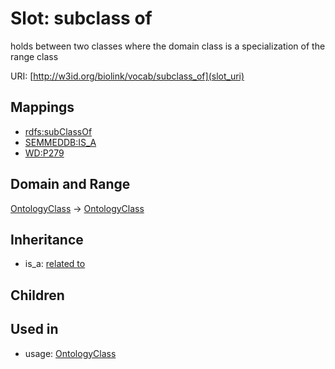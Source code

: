 # Slot: subclass of


holds between two classes where the domain class is a specialization of the range class

URI: [http://w3id.org/biolink/vocab/subclass_of](slot_uri)
## Mappings

 * [rdfs:subClassOf](http://purl.obolibrary.org/obo/rdfs_subClassOf)
 * [SEMMEDDB:IS_A](http://purl.obolibrary.org/obo/SEMMEDDB_IS_A)
 * [WD:P279](http://purl.obolibrary.org/obo/WD_P279)
## Domain and Range

[OntologyClass](OntologyClass.md) -> [OntologyClass](OntologyClass.md)
## Inheritance

 *  is_a: [related to](related_to.md)
## Children

## Used in

 *  usage: [OntologyClass](OntologyClass.md)
